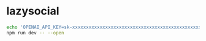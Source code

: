 # lazysocial

```bash
echo 'OPENAI_API_KEY=sk-xxxxxxxxxxxxxxxxxxxxxxxxxxxxxxxxxxxxxxxxxxxxxxxx' > .env.local
npm run dev -- --open
```
